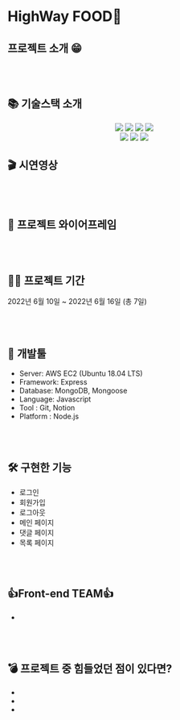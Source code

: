 # HighWay FOOD🥘

## 프로젝트 소개 😁

<br/>
<br/>

## 📚 기술스택 소개

<div align=center>

<p align="center">

<img src="https://img.shields.io/badge/javascript-F7DF1E?style=for-the-badge&logo=javascript&logoColor=black"> 
<img src="https://img.shields.io/badge/mongoDB-47A248?style=for-the-badge&logo=MongoDB&logoColor=white"> 
<img src="https://img.shields.io/badge/node.js-339933?style=for-the-badge&logo=Node.js&logoColor=white">
<img src="https://img.shields.io/badge/express-000000?style=for-the-badge&logo=express&logoColor=white">

  <br>



<img src="https://img.shields.io/badge/amazonaws-232F3E?style=for-the-badge&logo=amazonaws&logoColor=white">
<img src="https://img.shields.io/badge/github-181717?style=for-the-badge&logo=github&logoColor=white">
<img src="https://img.shields.io/badge/git-F05032?style=for-the-badge&logo=git&logoColor=white">

  <br>
</div>

  
## 🎬 시연영상


<br/>
<br/>

## 🎨 프로젝트 와이어프레임

<br/>
<br/>

## 👨‍💻 프로젝트 기간


2022년 6월 10일 ~ 2022년 6월 16일 (총 7일)


<br/>
<br/>

## 🔨 개발툴

-   Server: AWS EC2 (Ubuntu 18.04 LTS)
-   Framework: Express 
-   Database: MongoDB, Mongoose
-   Language: Javascript
-   Tool : Git, Notion
-   Platform : Node.js

<br/>
<br/>
  
## 🛠 구현한 기능 
- 로그인 
- 회원가입
- 로그아웃
- 메인 페이지
- 댓글 페이지
- 목록 페이지
 


<br/>
<br/>

## 👍Front-end TEAM👍 

- 


<br/>
<br/>

## 💣 프로젝트 중 힘들었던 점이 있다면?

-   
-   
-
